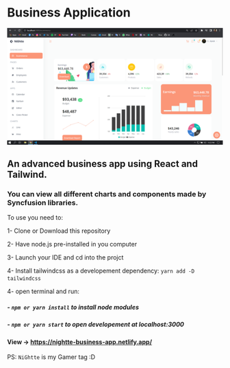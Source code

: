 # Business Application

![](./public/homepage.PNG)

## An advanced business app using React and Tailwind.

### You can view all different charts and components made by Syncfusion libraries.

To use you need to:

1- Clone or Download this repository

2- Have node.js pre-installed in you computer

3- Launch your IDE and cd into the projct

4- Install tailwindcss as a developement dependency: `yarn add -D tailwindcss`

4- open terminal and run:

##### - `npm or yarn install` to install node modules

##### - `npm or yarn start` to open developement at localhost:3000

#### View -> https://nightte-business-app.netlify.app/

PS: `NiGhtte` is my Gamer tag :D
